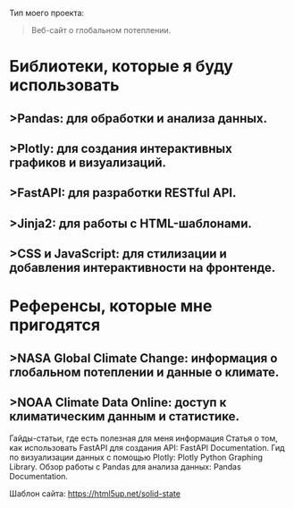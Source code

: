 Тип моего проекта:
>Веб-сайт о глобальном потеплении.

# Библиотеки, которые я буду использовать
## >Pandas: для обработки и анализа данных.
## >Plotly: для создания интерактивных графиков и визуализаций.
## >FastAPI: для разработки RESTful API.
## >Jinja2: для работы с HTML-шаблонами.
## >CSS и JavaScript: для стилизации и добавления интерактивности на фронтенде.
# Референсы, которые мне пригодятся
## >NASA Global Climate Change: информация о глобальном потеплении и данные о климате.
## >NOAA Climate Data Online: доступ к климатическим данным и статистике.
>
 Гайды-статьи, где есть полезная для меня информация
Статья о том, как использовать FastAPI для создания API: FastAPI Documentation.
Гид по визуализации данных с помощью Plotly: Plotly Python Graphing Library.
Обзор работы с Pandas для анализа данных: Pandas Documentation.

Шаблон сайта: https://html5up.net/solid-state
